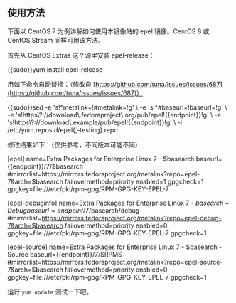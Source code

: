 ## 使用方法

下面以 CentOS 7 为例讲解如何使用本镜像站的 epel 镜像。CentOS 8 或 CentOS Stream 同样可用该方法。

首先从 CentOS Extras 这个源里安装 epel-release：

<tmpl z-lang="bash">
{{sudo}}yum install epel-release
</tmpl>

用如下命令自动替换：（修改自 [https://github.com/tuna/issues/issues/687](https://github.com/tuna/issues/issues/687)）

<tmpl z-lang="bash">
{{sudo}}sed -e 's!^metalink=!#metalink=!g' \
    -e 's!^#baseurl=!baseurl=!g' \
    -e 's!https\?://download\.fedoraproject\.org/pub/epel!{{endpoint}}!g' \
    -e 's!https\?://download\.example/pub/epel!{{endpoint}}!g' \
    -i /etc/yum.repos.d/epel{,-testing}.repo
</tmpl>

修改结果如下：（仅供参考，不同版本可能不同）

<tmpl z-lang="ini">
[epel]
name=Extra Packages for Enterprise Linux 7 - $basearch
baseurl={{endpoint}}/7/$basearch
#mirrorlist=https://mirrors.fedoraproject.org/metalink?repo=epel-7&arch=$basearch
failovermethod=priority
enabled=1
gpgcheck=1
gpgkey=file:///etc/pki/rpm-gpg/RPM-GPG-KEY-EPEL-7

[epel-debuginfo]
name=Extra Packages for Enterprise Linux 7 - $basearch - Debug
baseurl={{endpoint}}/7/$basearch/debug
#mirrorlist=https://mirrors.fedoraproject.org/metalink?repo=epel-debug-7&arch=$basearch
failovermethod=priority
enabled=0
gpgkey=file:///etc/pki/rpm-gpg/RPM-GPG-KEY-EPEL-7
gpgcheck=1

[epel-source]
name=Extra Packages for Enterprise Linux 7 - $basearch - Source
baseurl={{endpoint}}/7/SRPMS
#mirrorlist=https://mirrors.fedoraproject.org/metalink?repo=epel-source-7&arch=$basearch
failovermethod=priority
enabled=0
gpgkey=file:///etc/pki/rpm-gpg/RPM-GPG-KEY-EPEL-7
gpgcheck=1
</tmpl>

运行 `yum update` 测试一下吧。
